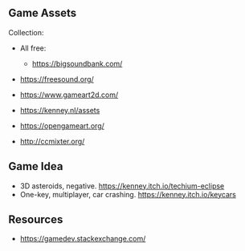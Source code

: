 



## Game Assets

Collection:
- All free:
    - https://bigsoundbank.com/
- https://freesound.org/
- https://www.gameart2d.com/
- https://kenney.nl/assets
- https://opengameart.org/

- http://ccmixter.org/



## Game Idea
- 3D asteroids, negative. https://kenney.itch.io/techium-eclipse
- One-key, multiplayer, car crashing. https://kenney.itch.io/keycars



## Resources
- https://gamedev.stackexchange.com/
